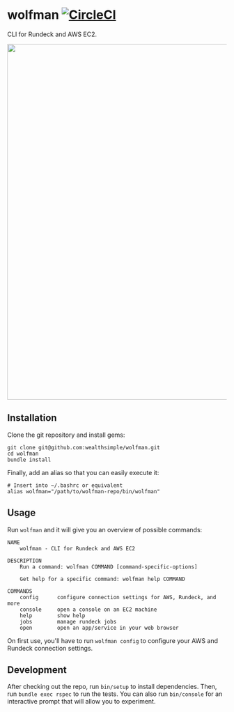 # wolfman [![CircleCI](https://circleci.com/gh/wealthsimple/wolfman.svg?style=svg)](https://circleci.com/gh/wealthsimple/wolfman)

CLI for Rundeck and AWS EC2.

<img width="817" src="https://cloud.githubusercontent.com/assets/158675/26771562/1ef1d640-498d-11e7-8b3e-289df492672d.png">

## Installation

Clone the git repository and install gems:

```
git clone git@github.com:wealthsimple/wolfman.git
cd wolfman
bundle install
```

Finally, add an alias so that you can easily execute it:

```
# Insert into ~/.bashrc or equivalent
alias wolfman="/path/to/wolfman-repo/bin/wolfman"
```

## Usage

Run `wolfman` and it will give you an overview of possible commands:

```
NAME
    wolfman - CLI for Rundeck and AWS EC2

DESCRIPTION
    Run a command: wolfman COMMAND [command-specific-options]

    Get help for a specific command: wolfman help COMMAND

COMMANDS
    config      configure connection settings for AWS, Rundeck, and more
    console     open a console on an EC2 machine
    help        show help
    jobs        manage rundeck jobs
    open        open an app/service in your web browser
```

On first use, you'll have to run `wolfman config` to configure your AWS and Rundeck connection settings.

## Development

After checking out the repo, run `bin/setup` to install dependencies. Then, run `bundle exec rspec` to run the tests. You can also run `bin/console` for an interactive prompt that will allow you to experiment.

